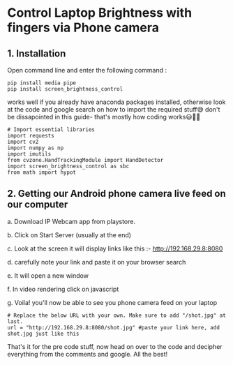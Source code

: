 # Control Laptop Brightness with fingers via Phone camera

## 1. Installation
Open command line and enter the following command :
```
pip install media pipe
pip install screen_brightness_control
```
works well if you already have anaconda packages installed, otherwise look at the code and google search on how to import the required stuff😅 don't be dissapointed in this guide- that's mostly how coding works😃🤷‍♀️
```
# Import essential libraries
import requests
import cv2
import numpy as np
import imutils
from cvzone.HandTrackingModule import HandDetector
import screen_brightness_control as sbc
from math import hypot
```
## 2. Getting our Android phone camera live feed on our computer
 a. Download IP Webcam app from playstore. 
 
 b. Click on Start Server (usually at the end)
 
 c. Look at the screen it will display links like this :- http://192.168.29.8:8080
 
 d. carefully note your link and paste it on your browser search 
 
 e. It will open a new window
 
 f. In video rendering click on javascript
 
 g. Voila! you'll now be able to see you phone camera feed on your laptop
 
 ```
 # Replace the below URL with your own. Make sure to add "/shot.jpg" at last.
url = "http://192.168.29.8:8080/shot.jpg" #paste your link here, add shot.jpg just like this
 ```
That's it for the pre code stuff, now head on over to the code and decipher everything from the comments and google. All the best!


